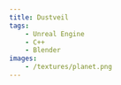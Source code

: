```yaml
---
title: Dustveil
tags: 
    - Unreal Engine
    - C++
    - Blender
images: 
    - /textures/planet.png
---
```

